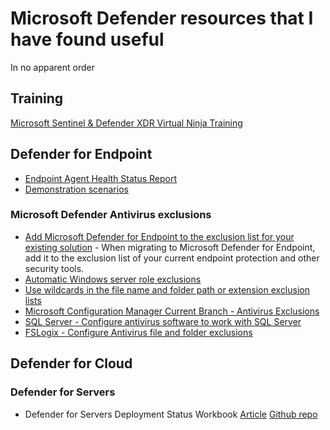 # Microsoft Defender resources that I have found useful
In no apparent order

## Training
[Microsoft Sentinel & Defender XDR Virtual Ninja Training](https://adoption.microsoft.com/en-us/ninja-show/)

## Defender for Endpoint
- [Endpoint Agent Health Status Report](https://github.com/Azure/Azure-Sentinel/blob/master/Hunting%20Queries/Microsoft%20365%20Defender/General%20queries/Endpoint%20Agent%20Health%20Status%20Report.yaml)
- [Demonstration scenarios](https://learn.microsoft.com/en-us/defender-endpoint/defender-endpoint-demonstrations)

### Microsoft Defender Antivirus exclusions
- [Add Microsoft Defender for Endpoint to the exclusion list for your existing solution](https://learn.microsoft.com/en-us/defender-endpoint/switch-to-mde-phase-2#step-3-add-microsoft-defender-for-endpoint-to-the-exclusion-list-for-your-existing-solution) - When migrating to Microsoft Defender for Endpoint, add it to the exclusion list of your current endpoint protection and other security tools.
- [Automatic Windows server role exclusions](https://learn.microsoft.com/en-us/defender-endpoint/configure-server-exclusions-microsoft-defender-antivirus#automatic-server-role-exclusions)
- [Use wildcards in the file name and folder path or extension exclusion lists](https://learn.microsoft.com/en-us/defender-endpoint/configure-extension-file-exclusions-microsoft-defender-antivirus#use-wildcards-in-the-file-name-and-folder-path-or-extension-exclusion-lists)
- [Microsoft Configuration Manager Current Branch - Antivirus Exclusions](https://techcommunity.microsoft.com/blog/coreinfrastructureandsecurityblog/configuration-manager-current-branch-antivirus-exclusions/884831)
- [SQL Server - Configure antivirus software to work with SQL Server](https://learn.microsoft.com/en-us/troubleshoot/sql/database-engine/security/antivirus-and-sql-server)
- [FSLogix - Configure Antivirus file and folder exclusions](https://learn.microsoft.com/en-us/fslogix/overview-prerequisites#configure-antivirus-file-and-folder-exclusions)

## Defender for Cloud

### Defender for Servers
- Defender for Servers Deployment Status Workbook [Article](https://techcommunity.microsoft.com/blog/microsoftdefendercloudblog/prepare-for-upcoming-transitions-in-defender-for-servers/4098135) [Github repo](https://github.com/Azure/Microsoft-Defender-for-Cloud/tree/main/Workbooks/Defender%20for%20Servers%20Deployment%20Status)

